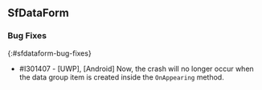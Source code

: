 ## SfDataForm

### Bug Fixes
{:#sfdataform-bug-fixes}

* \#I301407 - [UWP], [Android] Now, the crash will no longer occur when the data group item is created inside the `OnAppearing` method.


